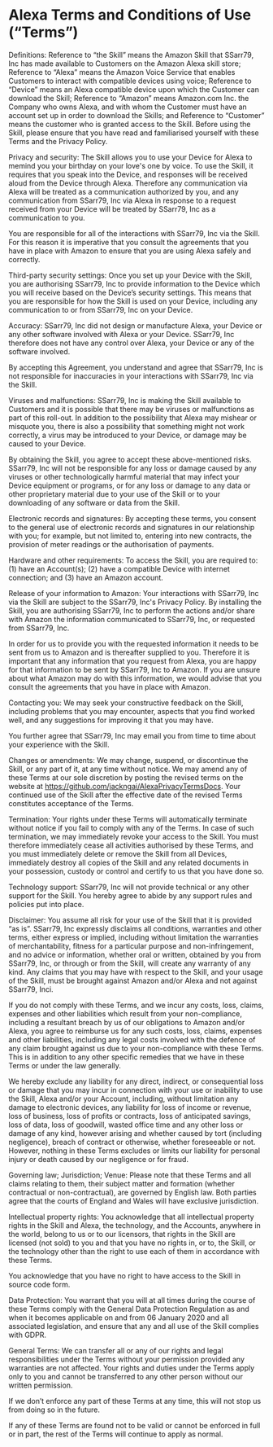# Alexa Terms and Conditions of Use (“Terms”)
Definitions:
Reference to “the Skill” means the Amazon Skill that SSarr79, Inc has made available to Customers on the Amazon Alexa skill store;
Reference to “Alexa” means the Amazon Voice Service that enables Customers to interact with compatible devices using voice;
Reference to “Device” means an Alexa compatible device upon which the Customer can download the Skill; 
Reference to “Amazon” means Amazon.com Inc. the Company who owns Alexa, and with whom the Customer must have an account set up in order to download the Skills; and
Reference to “Customer” means the customer who is granted access to the Skill.
Before using the Skill, please ensure that you have read and familiarised yourself with these Terms and the Privacy Policy.

Privacy and security: 
The Skill allows you to use your Device for Alexa to memind you your birthday on your love's one by voice. To use the Skill, it requires that you speak into the Device, and responses will be received aloud from the Device through Alexa. Therefore any communication via Alexa will be treated as a communication authorized by you, and any communication from SSarr79, Inc via Alexa in response to a request received from your Device will be treated by SSarr79, Inc as a communication to you.

You are responsible for all of the interactions with SSarr79, Inc via the Skill. For this reason it is imperative that you consult the agreements that you have in place with Amazon to ensure that you are using Alexa safely and correctly.

Third-party security settings: 
Once you set up your Device with the Skill, you are authorising SSarr79, Inc to provide information to the Device which you will receive based on the Device’s security settings. This means that you are responsible for how the Skill is used on your Device, including any communication to or from SSarr79, Inc on your Device.

Accuracy: 
SSarr79, Inc did not design or manufacture Alexa, your Device or any other software involved with Alexa or your Device. SSarr79, Inc therefore does not have any control over Alexa, your Device or any of the software involved.

By accepting this Agreement, you understand and agree that SSarr79, Inc is not responsible for inaccuracies in your interactions with SSarr79, Inc via the Skill.

Viruses and malfunctions: 
SSarr79, Inc is making the Skill available to Customers and it is possible that there may be viruses or malfunctions as part of this roll-out. In addition to the possibility that Alexa may mishear or misquote you, there is also a possibility that something might not work correctly, a virus may be introduced to your Device, or damage may be caused to your Device.

By obtaining the Skill, you agree to accept these above-mentioned risks. SSarr79, Inc will not be responsible for any loss or damage caused by any viruses or other technologically harmful material that may infect your Device equipment or programs, or for any loss or damage to any data or other proprietary material due to your use of the Skill or to your downloading of any software or data from the Skill.

Electronic records and signatures: 
By accepting these terms, you consent to the general use of electronic records and signatures in our relationship with you; for example, but not limited to, entering into new contracts, the provision of meter readings or the authorisation of payments.

Hardware and other requirements: 
To access the Skill, you are required to:
(1) have an Account(s); 
(2) have a compatible Device with internet connection; and
(3) have an Amazon account.  

Release of your information to Amazon: 
Your interactions with SSarr79, Inc via the Skill are subject to the SSarr79, Inc's Privacy Policy. By installing the Skill, you are authorising SSarr79, Inc to perform the actions and/or share with Amazon the information communicated to SSarr79, Inc, or requested from SSarr79, Inc.

In order for us to provide you with the requested information it needs to be sent from us to Amazon and is thereafter supplied to you. Therefore it is important that any information that you request from Alexa, you are happy for that information to be sent by SSarr79, Inc to Amazon.  If you are unsure about what Amazon may do with this information, we would advise that you consult the agreements that you have in place with Amazon.

Contacting you:
We may seek your constructive feedback on the Skill, including problems that you may encounter, aspects that you find worked well, and any suggestions for improving it that you may have. 

You further agree that SSarr79, Inc may email you from time to time about your experience with the Skill.

Changes or amendments: 
We may change, suspend, or discontinue the Skill, or any part of it, at any time without notice. We may amend any of these Terms at our sole discretion by posting the revised terms on the website at https://github.com/jackngai/AlexaPrivacyTermsDocs.  Your continued use of the Skill after the effective date of the revised Terms constitutes acceptance of the Terms.

Termination: 
Your rights under these Terms will automatically terminate without notice if you fail to comply with any of the Terms. In case of such termination, we may immediately revoke your access to the Skill. You must therefore immediately cease all activities authorised by these Terms, and you must immediately delete or remove the Skill from all Devices, immediately destroy all copies of the Skill and any related documents in your possession, custody or control and certify to us that you have done so.

Technology support: 
SSarr79, Inc will not provide technical or any other support for the Skill. You hereby agree to abide by any support rules and policies put into place.

Disclaimer:
You assume all risk for your use of the Skill that it is provided “as is”.  SSarr79, Inc expressly disclaims all conditions, warranties and other terms, either express or implied, including without limitation the warranties of merchantability, fitness for a particular purpose and non-infringement, and no advice or information, whether oral or written, obtained by you from SSarr79, Inc, or through or from the Skill, will create any warranty of any kind. Any claims that you may have with respect to the Skill, and your usage of the Skill, must be brought against Amazon and/or Alexa and not against SSarr79, Inci.

If you do not comply with these Terms, and we incur any costs, loss, claims, expenses and other liabilities which result from your non-compliance, including a resultant breach by us of our obligations to Amazon and/or Alexa, you agree to reimburse us for any such costs, loss, claims, expenses and other liabilities, including any legal costs involved with the defence of any claim brought against us due to your non-compliance with these Terms. This is in addition to any other specific remedies that we have in these Terms or under the law generally.

We hereby exclude any liability for any direct, indirect, or consequential loss or damage that you may incur in connection with your use or inability to use the Skill, Alexa and/or your Account, including, without limitation any damage to electronic devices, any liability for loss of income or revenue, loss of business, loss of profits or contracts, loss of anticipated savings, loss of data, loss of goodwill, wasted office time and any other loss or damage of any kind, however arising and whether caused by tort (including negligence), breach of contract or otherwise, whether foreseeable or not. However, nothing in these Terms excludes or limits our liability for personal injury or death caused by our negligence or for fraud. 

Governing law; Jurisdiction; Venue: 
Please note that these Terms and all claims relating to them, their subject matter and formation (whether contractual or non-contractual), are governed by English law. Both parties agree that the courts of England and Wales will have exclusive jurisdiction. 

Intellectual property rights:
You acknowledge that all intellectual property rights in the Skill and Alexa, the technology, and the Accounts, anywhere in the world, belong to us or to our licensors, that rights in the Skill are licensed (not sold) to you and that you have no rights in, or to, the Skill, or the technology other than the right to use each of them in accordance with these Terms.

You acknowledge that you have no right to have access to the Skill in source code form.

Data Protection:
You warrant that you will at all times during the course of these Terms comply with the General Data Protection Regulation as and when it becomes applicable on and from 06 January 2020 and all associated legislation, and ensure that any and all use of the Skill complies with GDPR.

General Terms:
We can transfer all or any of our rights and legal responsibilities under the Terms without your permission provided any warranties are not affected. Your rights and duties under the Terms apply only to you and cannot be transferred to any other person without our written permission.

If we don’t enforce any part of these Terms at any time, this will not stop us from doing so in the future.

If any of these Terms are found not to be valid or cannot be enforced in full or in part, the rest of the Terms will continue to apply as normal.

